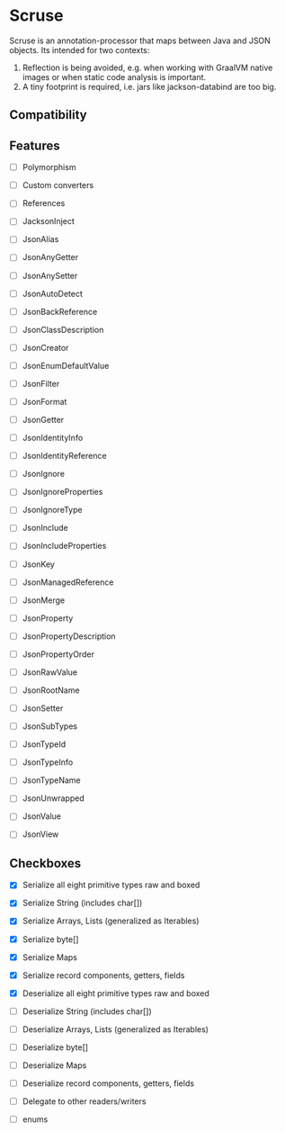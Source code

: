 # Scruse

Scruse is an annotation-processor that maps between Java and JSON objects.
Its intended for two contexts:

1) Reflection is being avoided, e.g. when working with GraalVM native images or when static code analysis is important.
2) A tiny footprint is required, i.e. jars like jackson-databind are too big.

## Compatibility

## Features

- [ ] Polymorphism
- [ ] Custom converters
- [ ] References


- [ ] JacksonInject
- [ ] JsonAlias
- [ ] JsonAnyGetter
- [ ] JsonAnySetter
- [ ] JsonAutoDetect
- [ ] JsonBackReference
- [ ] JsonClassDescription
- [ ] JsonCreator
- [ ] JsonEnumDefaultValue
- [ ] JsonFilter
- [ ] JsonFormat
- [ ] JsonGetter
- [ ] JsonIdentityInfo
- [ ] JsonIdentityReference
- [ ] JsonIgnore
- [ ] JsonIgnoreProperties
- [ ] JsonIgnoreType
- [ ] JsonInclude
- [ ] JsonIncludeProperties
- [ ] JsonKey
- [ ] JsonManagedReference
- [ ] JsonMerge
- [ ] JsonProperty
- [ ] JsonPropertyDescription
- [ ] JsonPropertyOrder
- [ ] JsonRawValue
- [ ] JsonRootName
- [ ] JsonSetter
- [ ] JsonSubTypes
- [ ] JsonTypeId
- [ ] JsonTypeInfo
- [ ] JsonTypeName
- [ ] JsonUnwrapped
- [ ] JsonValue
- [ ] JsonView

## Checkboxes

- [x] Serialize all eight primitive types raw and boxed
- [x] Serialize String (includes char[])
- [x] Serialize Arrays, Lists (generalized as Iterables)
- [x] Serialize byte[]
- [x] Serialize Maps
- [x] Serialize record components, getters, fields

- [x] Deserialize all eight primitive types raw and boxed
- [ ] Deserialize String (includes char[])
- [ ] Deserialize Arrays, Lists (generalized as Iterables)
- [ ] Deserialize byte[]
- [ ] Deserialize Maps
- [ ] Deserialize record components, getters, fields

- [ ] Delegate to other readers/writers
- [ ] enums